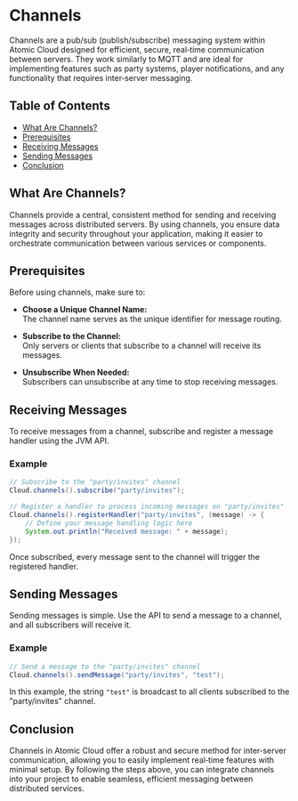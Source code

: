 # Channels

Channels are a pub/sub (publish/subscribe) messaging system within Atomic Cloud designed for efficient, secure, real‑time communication between servers. They work similarly to MQTT and are ideal for implementing features such as party systems, player notifications, and any functionality that requires inter‑server messaging.

## Table of Contents

- [What Are Channels?](#what-are-channels)
- [Prerequisites](#prerequisites)
- [Receiving Messages](#receiving-messages)
- [Sending Messages](#sending-messages)
- [Conclusion](#conclusion)

## What Are Channels?

Channels provide a central, consistent method for sending and receiving messages across distributed servers. By using channels, you ensure data integrity and security throughout your application, making it easier to orchestrate communication between various services or components.

## Prerequisites

Before using channels, make sure to:

- **Choose a Unique Channel Name:**  
  The channel name serves as the unique identifier for message routing.

- **Subscribe to the Channel:**  
  Only servers or clients that subscribe to a channel will receive its messages.

- **Unsubscribe When Needed:**  
  Subscribers can unsubscribe at any time to stop receiving messages.

## Receiving Messages

To receive messages from a channel, subscribe and register a message handler using the JVM API.

### Example

```java
// Subscribe to the "party/invites" channel
Cloud.channels().subscribe("party/invites");

// Register a handler to process incoming messages on "party/invites"
Cloud.channels().registerHandler("party/invites", (message) -> {
    // Define your message handling logic here
    System.out.println("Received message: " + message);
});
```

Once subscribed, every message sent to the channel will trigger the registered handler.

## Sending Messages

Sending messages is simple. Use the API to send a message to a channel, and all subscribers will receive it.

### Example

```java
// Send a message to the "party/invites" channel
Cloud.channels().sendMessage("party/invites", "test");
```

In this example, the string `"test"` is broadcast to all clients subscribed to the "party/invites" channel.

## Conclusion

Channels in Atomic Cloud offer a robust and secure method for inter‑server communication, allowing you to easily implement real‑time features with minimal setup. By following the steps above, you can integrate channels into your project to enable seamless, efficient messaging between distributed services.